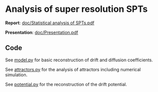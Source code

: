 # Analysis of super resolution SPTs

**Report**: [doc/Statistical analysis of SPTs.pdf](doc/Statistical%20analysis%20of%20SPTs.pdf)

**Presentation**: [doc/Presentation.pdf](doc/Presentation.pdf)

## Code

See [model.py](model.py) for basic reconstruction of drift and diffusion coefficients.

See [attractors.py](attractors.py) for the analysis of attractors including numerical simulation.

See [potential.py](potential.py) for the reconstruction of the drift potential.
